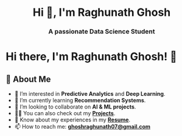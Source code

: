 <h1 align="center">Hi 👋, I'm Raghunath Ghosh</h1>
<h3 align="center">A passionate Data Science Student</h3>

# Hi there, I'm Raghunath Ghosh! 👋

## 🚀 About Me

- 👀 I’m interested in **Predictive Analytics** and **Deep Learning**.
- 🌱 I’m currently learning **Recommendation Systems**.
- 💞️ I’m looking to collaborate on **AI & ML projects**.
- 👨‍💻 You can also check out my **[Projects](https://github.com/your-github-username?tab=repositories)**.
- 📄 Know about my experiences in my **[Resume](#)**.
- 📫 How to reach me: **ghoshraghunath07@gmail.com**


